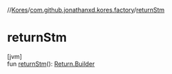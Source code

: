 //[Kores](../../index.md)/[com.github.jonathanxd.kores.factory](index.md)/[returnStm](return-stm.md)

# returnStm

[jvm]\
fun [returnStm](return-stm.md)(): [Return.Builder](../com.github.jonathanxd.kores.base/-return/-builder/index.md)
